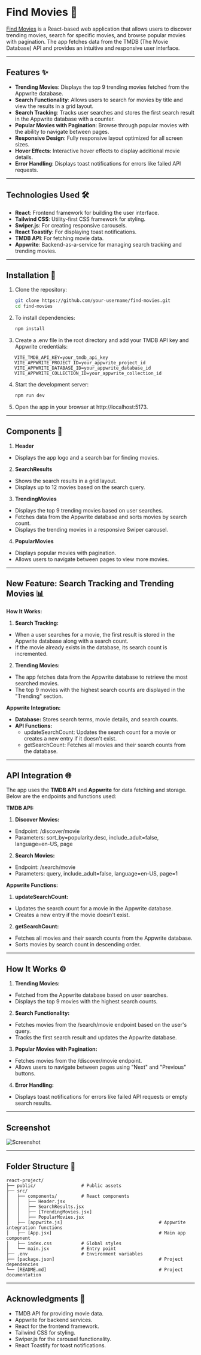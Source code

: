 # Find Movies 🎥

[Find Movies](https://find-movies-tvshows-project.vercel.app/) is a React-based web application that allows users to discover trending movies, search for specific movies, and browse popular movies with pagination. The app fetches data from the TMDB (The Movie Database) API and provides an intuitive and responsive user interface.

---

## Features ✨

- **Trending Movies**: Displays the top 9 trending movies fetched from the Appwrite database.
- **Search Functionality**: Allows users to search for movies by title and view the results in a grid layout.
- **Search Tracking**: Tracks user searches and stores the first search result in the Appwrite database with a counter.
- **Popular Movies with Pagination**: Browse through popular movies with the ability to navigate between pages.
- **Responsive Design**: Fully responsive layout optimized for all screen sizes.
- **Hover Effects**: Interactive hover effects to display additional movie details.
- **Error Handling**: Displays toast notifications for errors like failed API requests.

---

## Technologies Used 🛠️

- **React**: Frontend framework for building the user interface.
- **Tailwind CSS**: Utility-first CSS framework for styling.
- **Swiper.js**: For creating responsive carousels.
- **React Toastify**: For displaying toast notifications.
- **TMDB API**: For fetching movie data.
- **Appwrite**: Backend-as-a-service for managing search tracking and trending movies.

---

## Installation 🚀

1. Clone the repository:
   ```bash
   git clone https://github.com/your-username/find-movies.git
   cd find-movies
   ```
2. To install dependencies:
   ```bash
   npm install
    ```
3. Create a .env file in the root directory and add your TMDB API key and Appwrite credentials:   
```
   VITE_TMDB_API_KEY=your_tmdb_api_key
   VITE_APPWRITE_PROJECT_ID=your_appwrite_project_id
   VITE_APPWRITE_DATABASE_ID=your_appwrite_database_id
   VITE_APPWRITE_COLLECTION_ID=your_appwrite_collection_id
```
4. Start the development server:
    ```bash
    npm run dev
   ```
5. Open the app in your browser at http://localhost:5173.

---

## Components 🧩

1. **Header**
- Displays the app logo and a search bar for finding movies.
2. **SearchResults**
- Shows the search results in a grid layout.
- Displays up to 12 movies based on the search query.
3. **TrendingMovies**
- Displays the top 9 trending movies based on user searches.
- Fetches data from the Appwrite database and sorts movies by search count.
- Displays the trending movies in a responsive Swiper carousel.
4. **PopularMovies**
- Displays popular movies with pagination.
- Allows users to navigate between pages to view more movies.

---

## New Feature: Search Tracking and Trending Movies 📊

**How It Works:**

1. **Search Tracking:**

- When a user searches for a movie, the first result is stored in the Appwrite database along with a search count.
- If the movie already exists in the database, its search count is incremented.

2. **Trending Movies:**

- The app fetches data from the Appwrite database to retrieve the most searched movies.
- The top 9 movies with the highest search counts are displayed in the "Trending" section.

**Appwrite Integration:**

- **Database:** Stores search terms, movie details, and search counts.
- **API Functions:**
   - updateSearchCount: Updates the search count for a movie or creates a new entry if it doesn't exist.
   - getSearchCount: Fetches all movies and their search counts from the database.

---

## API Integration 🌐

The app uses the **TMDB API** and **Appwrite** for data fetching and storage. Below are the endpoints and functions used:

**TMDB API:**

1. **Discover Movies:**

- Endpoint: /discover/movie
- Parameters: sort_by=popularity.desc, include_adult=false, language=en-US, page

2. **Search Movies:**

- Endpoint: /search/movie
- Parameters: query, include_adult=false, language=en-US, page=1

**Appwrite Functions:**

1. **updateSearchCount:**

- Updates the search count for a movie in the Appwrite database.
- Creates a new entry if the movie doesn't exist.

2. **getSearchCount:**

- Fetches all movies and their search counts from the Appwrite database.
- Sorts movies by search count in descending order.

---

## How It Works ⚙️

1. **Trending Movies:**

- Fetched from the Appwrite database based on user searches.
- Displays the top 9 movies with the highest search counts.

2. **Search Functionality:**

- Fetches movies from the /search/movie endpoint based on the user's query.
- Tracks the first search result and updates the Appwrite database.

3. **Popular Movies with Pagination:**

- Fetches movies from the /discover/movie endpoint.
- Allows users to navigate between pages using "Next" and "Previous" buttons.

4. **Error Handling:**

- Displays toast notifications for errors like failed API requests or empty search results.

---

## Screenshot

![Screenshot](./public/localhost_ScreenShot.png)

---
## Folder Structure 📂
```
react-project/
├── public/                 # Public assets
├── src/
│   ├── components/         # React components
│   │   ├── Header.jsx
│   │   ├── SearchResults.jsx
│   │   ├── [TrendingMovies.jsx]
│   │   ├── PopularMovies.jsx
│   ├── [appwrite.js]                                    # Appwrite integration functions
│   ├── [App.jsx]                                        # Main app component
│   ├── index.css           # Global styles
│   └── main.jsx            # Entry point
├── .env                    # Environment variables
├── [package.json]                                       # Project dependencies
└── [README.md]                                          # Project documentation
```

---

## Acknowledgments 🙌

- TMDB API for providing movie data.
- Appwrite for backend services.
- React for the frontend framework.
- Tailwind CSS for styling.
- Swiper.js for the carousel functionality.
- React Toastify for toast notifications.
